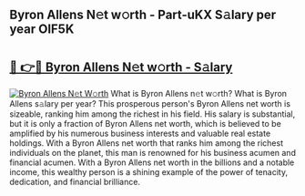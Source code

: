 ## Byron Allens N𝚎t w𝚘rth - Part-uKX S𝚊lary per year OIF5K

# <h2><a href="http://gc0akc.nevu.top/?p=Byron+Allens">🔗 👉🔴 Byron Allens N𝚎t w𝚘rth - S𝚊lary</a></h2>

[![Byron Allens N𝚎t W𝚘rth](https://i.imgur.com/Oavwk0R.jpeg)](http://gc0akc.nevu.top/?p=Byron+Allens)
What is Byron Allens n𝚎t w𝚘rth? What is Byron Allens s𝚊lary per year?
This prosperous person's Byron Allens net worth is sizeable, ranking him among the richest in his field. His salary is substantial, but it is only a fraction of Byron Allens net worth, which is believed to be amplified by his numerous business interests and valuable real estate holdings. With a Byron Allens net worth that ranks him among the richest individuals on the planet, this man is renowned for his business acumen and financial acumen. With a Byron Allens net worth in the billions and a notable income, this wealthy person is a shining example of the power of tenacity, dedication, and financial brilliance.
